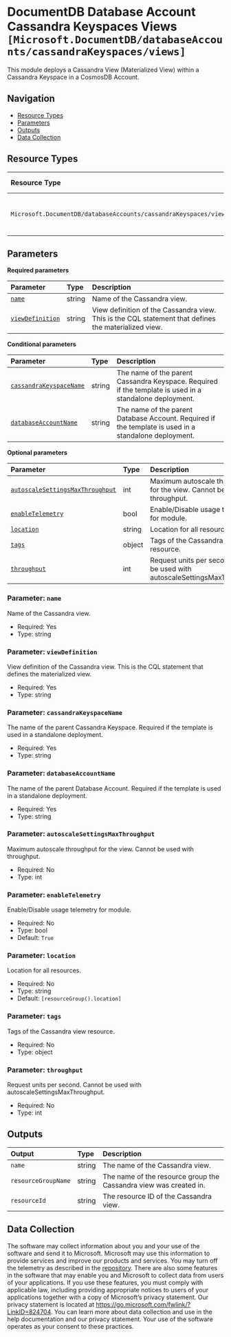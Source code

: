 # DocumentDB Database Account Cassandra Keyspaces Views `[Microsoft.DocumentDB/databaseAccounts/cassandraKeyspaces/views]`

This module deploys a Cassandra View (Materialized View) within a Cassandra Keyspace in a CosmosDB Account.

## Navigation

- [Resource Types](#Resource-Types)
- [Parameters](#Parameters)
- [Outputs](#Outputs)
- [Data Collection](#Data-Collection)

## Resource Types

| Resource Type | API Version | References |
| :-- | :-- | :-- |
| `Microsoft.DocumentDB/databaseAccounts/cassandraKeyspaces/views` | 2025-05-01-preview | <ul style="padding-left: 0px;"><li>[AzAdvertizer](https://www.azadvertizer.net/azresourcetypes/microsoft.documentdb_databaseaccounts_cassandrakeyspaces_views.html)</li><li>[Template reference](https://learn.microsoft.com/en-us/azure/templates/Microsoft.DocumentDB/2025-05-01-preview/databaseAccounts/cassandraKeyspaces/views)</li></ul> |

## Parameters

**Required parameters**

| Parameter | Type | Description |
| :-- | :-- | :-- |
| [`name`](#parameter-name) | string | Name of the Cassandra view. |
| [`viewDefinition`](#parameter-viewdefinition) | string | View definition of the Cassandra view. This is the CQL statement that defines the materialized view. |

**Conditional parameters**

| Parameter | Type | Description |
| :-- | :-- | :-- |
| [`cassandraKeyspaceName`](#parameter-cassandrakeyspacename) | string | The name of the parent Cassandra Keyspace. Required if the template is used in a standalone deployment. |
| [`databaseAccountName`](#parameter-databaseaccountname) | string | The name of the parent Database Account. Required if the template is used in a standalone deployment. |

**Optional parameters**

| Parameter | Type | Description |
| :-- | :-- | :-- |
| [`autoscaleSettingsMaxThroughput`](#parameter-autoscalesettingsmaxthroughput) | int | Maximum autoscale throughput for the view. Cannot be used with throughput. |
| [`enableTelemetry`](#parameter-enabletelemetry) | bool | Enable/Disable usage telemetry for module. |
| [`location`](#parameter-location) | string | Location for all resources. |
| [`tags`](#parameter-tags) | object | Tags of the Cassandra view resource. |
| [`throughput`](#parameter-throughput) | int | Request units per second. Cannot be used with autoscaleSettingsMaxThroughput. |

### Parameter: `name`

Name of the Cassandra view.

- Required: Yes
- Type: string

### Parameter: `viewDefinition`

View definition of the Cassandra view. This is the CQL statement that defines the materialized view.

- Required: Yes
- Type: string

### Parameter: `cassandraKeyspaceName`

The name of the parent Cassandra Keyspace. Required if the template is used in a standalone deployment.

- Required: Yes
- Type: string

### Parameter: `databaseAccountName`

The name of the parent Database Account. Required if the template is used in a standalone deployment.

- Required: Yes
- Type: string

### Parameter: `autoscaleSettingsMaxThroughput`

Maximum autoscale throughput for the view. Cannot be used with throughput.

- Required: No
- Type: int

### Parameter: `enableTelemetry`

Enable/Disable usage telemetry for module.

- Required: No
- Type: bool
- Default: `True`

### Parameter: `location`

Location for all resources.

- Required: No
- Type: string
- Default: `[resourceGroup().location]`

### Parameter: `tags`

Tags of the Cassandra view resource.

- Required: No
- Type: object

### Parameter: `throughput`

Request units per second. Cannot be used with autoscaleSettingsMaxThroughput.

- Required: No
- Type: int

## Outputs

| Output | Type | Description |
| :-- | :-- | :-- |
| `name` | string | The name of the Cassandra view. |
| `resourceGroupName` | string | The name of the resource group the Cassandra view was created in. |
| `resourceId` | string | The resource ID of the Cassandra view. |

## Data Collection

The software may collect information about you and your use of the software and send it to Microsoft. Microsoft may use this information to provide services and improve our products and services. You may turn off the telemetry as described in the [repository](https://aka.ms/avm/telemetry). There are also some features in the software that may enable you and Microsoft to collect data from users of your applications. If you use these features, you must comply with applicable law, including providing appropriate notices to users of your applications together with a copy of Microsoft’s privacy statement. Our privacy statement is located at <https://go.microsoft.com/fwlink/?LinkID=824704>. You can learn more about data collection and use in the help documentation and our privacy statement. Your use of the software operates as your consent to these practices.
